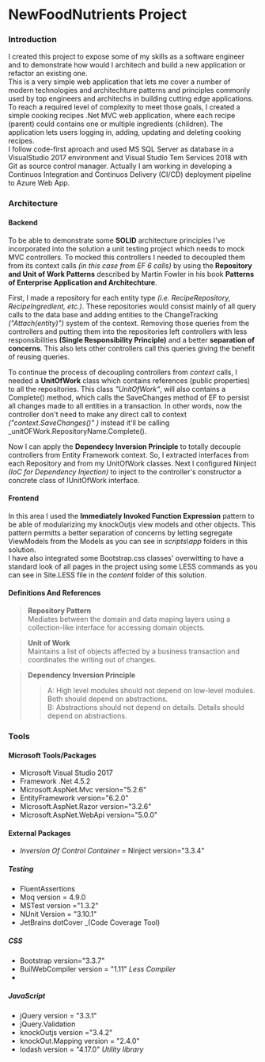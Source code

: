 # NewFoodNutrients Project

### Introduction

I created this project to expose some of my skills as a software engineer and to demonstrate how would I architech and build a new application or refactor an existing one.  
This is a very simple web application that lets me cover a number of modern technologies and architechture patterns and principles commonly used by top engineers and architechs in building cutting edge applications.
To reach a required level of complexity to meet those goals, I created a simple cooking recipes .Net MVC web application, where each recipe (parent) could contains one or multiple ingredients (children).  The application lets users logging in, adding, updating and deleting cooking recipes.  
I follow code-first aproach and used MS SQL Server as database in a VisualStudio 2017 environment and Visual Studio Tem Services 2018 with Git as source control manager.  Actually I am working in developing a Continuos Integration and Continuos Delivery (CI/CD) deployment pipeline to Azure Web App.  

### Architecture
#### Backend
To be able to demonstrate some __SOLID__ architecture principles I've incorporated into the solution a unit testing project which needs to mock MVC controllers.  To mocked this controllers I needed to decoupled them from its context calls _(in this case from EF 6 calls)_ by using the __Repository and Unit of Work Patterns__ described by Martin Fowler in his book __Patterns of Enterprise Application and Architechture__. 

First, I made a repository for each entity type _(i.e. RecipeRepository, RecipeIngredient, etc.)_.  These repositories would consist mainly of all query calls to the data base and adding entities to the ChangeTracking _("Attach(entity)")_ system of the context.  Removing those queries from the controllers and putting them into the repositories left controllers with less responsibilities __(Single Responsibility Principle)__ and a better __separation of concerns__.  This also lets other controllers call this queries giving the benefit of reusing queries. 

To continue the process of decoupling controllers from _context_ calls, I needed a __UnitOfWork__ class which contains references (public properties) to all the repositories.  This class _"UnitOfWork"_, will also contains a Complete() method, which calls the SaveChanges method of EF to persist all changes made to all entities in a transaction. In other words, now the controller don't need to make any direct call to context _("context.SaveChanges()" )_ instead it'll be calling _unitOFWork.RepositoryName.Complete().  

Now I can apply the __Dependecy Inversion Principle__ to totally decouple controllers from Entity Framework context.  So, I extracted interfaces from each Repository and from my UnitOfWork classes.  Next I configured Ninject _(IoC for Dependency Injection)_ to inject to the controller's constructor a concrete class of IUnitOfWork interface.  
#### Frontend
In this area I used the __Immediately Invoked Function Expression__ pattern to be able of modularizing my knockOutjs view models and other objects.  This pattern permitts a better separation of concerns by letting segregate ViewModels from the Models as you can see in _scripts\app_ folders in this solution.  
I have also integrated some Bootstrap.css classes' overwitting to have a standard look of all pages in the project using some LESS commands as you can see in Site.LESS file in the _content_ folder of this solution.   
#### Definitions And References
> __Repository Pattern__  
> Mediates between the domain and data maping layers using a collection-like interface for accessing domain objects.

>__Unit of Work__  
>Maintains a list of objects affected by a business transaction and coordinates the writing out of changes.	

>__Dependency Inversion Principle__  
>> A: High level modules should not depend on low-level modules. Both should depend on abstractions.  
>> B: Abstractions should not depend on details.  Details should depend on abstractions.


### Tools

#### Microsoft Tools/Packages
- Microsoft Visual Studio 2017
- Framework .Net 4.5.2
- Microsoft.AspNet.Mvc version="5.2.6"
- EntityFramework version="6.2.0"
- Microsoft.AspNet.Razor version="3.2.6"
- Microsoft.AspNet.WebApi version="5.0.0"

#### External Packages
-   _Inversion Of Control Container_ = Ninject version="3.3.4"  


##### Testing
-	FluentAssertions
-	Moq version =  4.9.0
-	MSTest version ="1.3.2"
-	NUnit Version = "3.10.1"
-	JetBrains dotCover _(Code Coverage Tool)

##### CSS
- Bootstrap version="3.3.7"
- BuilWebCompiler	version = "1.11" _Less Compiler_
- 

##### JavaScript
- jQuery version = "3.3.1"
- jQuery.Validation 
- knockOutjs version ="3.4.2"
- knockOut.Mapping version = "2.4.0"
- lodash version = "4.17.0" _Utility library_



